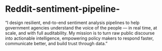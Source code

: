 # Reddit-sentiment-pipeline-
“I design resilient, end-to-end sentiment analysis pipelines to help government agencies understand the voice of the people — in real time, at scale, and with full auditability. My mission is to turn raw public discourse into actionable intelligence, empowering policy makers to respond faster, communicate better, and build trust through data.”
